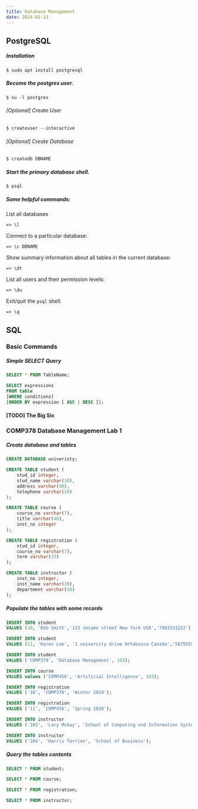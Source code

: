 ```yaml
---
title: Database Management
date: 2024-02-13
---
```


## PostgreSQL

##### Installation
```
$ sudo apt install postgresql
```

##### Become the postgres user.
```
$ su -l postgres
```

###### [Optional] Create User
```
$ createuser --interactive
```

###### [Optional] Create Database
```
$ createdb DBNAME
```

##### Start the primary database shell.
```
$ psql
```

##### Some helpful commands:

List all databases
```
=> \l
```

Connect to a particular database:
```
=> \c DBNAME
```

Show summary information about all tables in the current database:
```
=> \dt
```

List all users and their permission levels:
```
=> \du
```

Exit/quit the `psql` shell:
```
=> \q
```

## SQL

### Basic Commands

##### Simple SELECT Query
```sql
SELECT * FROM TableName;
```
```sql
SELECT expressions
FROM table
[WHERE conditions]
[ORDER BY expression [ ASC | DESC ]];
```

#### [TODO] The Big Six

### COMP378 Database Management Lab 1

##### Create database and tables
```sql
CREATE DATABASE univeristy;

CREATE TABLE student (
    stud_id integer,
    stud_name varchar(30),
    address varchar(40),
    telephone varchar(10)
);

CREATE TABLE course (
    course_no varchar(7),
    title varchar(40),
    inst_no integer
);

CREATE TABLE registration (
    stud_id integer,
    course_no varchar(7),
    term varchar(15)
);

CREATE TABLE instructor (
    inst_no integer,
    inst_name varchar(30),
    department varchar(50)
);
```

##### Populate the tables with some records
```sql
INSERT INTO student 
VALUES (10, 'Bob Smith','123 sesame street New York USA','7803333222');

INSERT INTO student 
VALUES (11, 'Karen Lee', '1 university drive Athabasca Canada','5875555444');

INSERT INTO student 
VALUES ('COMP378', 'Database Management', 103);

INSERT INTO course
VALUES values ('COMP456', 'Artificial Intelligence', 103);

INSERT INTO registration
VALUES ('10', 'COMP378', 'Winter 2019');

INSERT INTO registration
VALUES ('11', 'COMP456', 'Spring 2020');

INSERT INTO instructor
VALUES ('103', 'Lary Mckay', 'School of Computing and Information Systems');

INSERT INTO instructor
VALUES ('104', 'Harris Terrien', 'School of Business');
```

##### Query the tables contents
```sql
SELECT * FROM student;
```

```sql
SELECT * FROM course;
```

```sql
SELECT * FROM registration;
```

```sql
SELECT * FROM instructor;
```